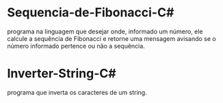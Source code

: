 # Sequencia-de-Fibonacci-C#
programa na linguagem que desejar onde, informado um número, ele calcule a sequência de Fibonacci e retorne uma mensagem avisando se o número informado pertence ou não a sequência.


# Inverter-String-C#
programa que inverta os caracteres de um string.
